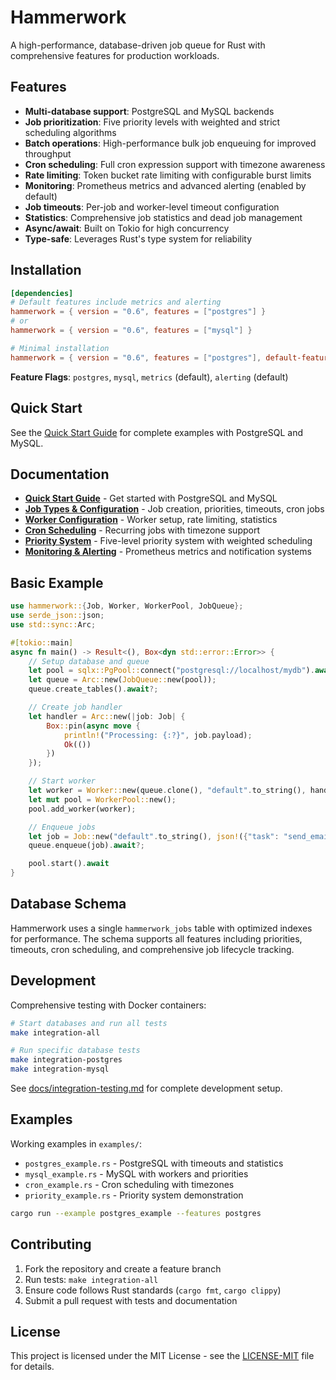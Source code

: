 # Hammerwork

A high-performance, database-driven job queue for Rust with comprehensive features for production workloads.

## Features

- **Multi-database support**: PostgreSQL and MySQL backends
- **Job prioritization**: Five priority levels with weighted and strict scheduling algorithms
- **Batch operations**: High-performance bulk job enqueuing for improved throughput
- **Cron scheduling**: Full cron expression support with timezone awareness
- **Rate limiting**: Token bucket rate limiting with configurable burst limits
- **Monitoring**: Prometheus metrics and advanced alerting (enabled by default)
- **Job timeouts**: Per-job and worker-level timeout configuration
- **Statistics**: Comprehensive job statistics and dead job management
- **Async/await**: Built on Tokio for high concurrency
- **Type-safe**: Leverages Rust's type system for reliability

## Installation

```toml
[dependencies]
# Default features include metrics and alerting
hammerwork = { version = "0.6", features = ["postgres"] }
# or
hammerwork = { version = "0.6", features = ["mysql"] }

# Minimal installation
hammerwork = { version = "0.6", features = ["postgres"], default-features = false }
```

**Feature Flags**: `postgres`, `mysql`, `metrics` (default), `alerting` (default)

## Quick Start

See the [Quick Start Guide](docs/quick-start.md) for complete examples with PostgreSQL and MySQL.

## Documentation

- **[Quick Start Guide](docs/quick-start.md)** - Get started with PostgreSQL and MySQL
- **[Job Types & Configuration](docs/job-types.md)** - Job creation, priorities, timeouts, cron jobs
- **[Worker Configuration](docs/worker-configuration.md)** - Worker setup, rate limiting, statistics
- **[Cron Scheduling](docs/cron-scheduling.md)** - Recurring jobs with timezone support  
- **[Priority System](docs/priority-system.md)** - Five-level priority system with weighted scheduling
- **[Monitoring & Alerting](docs/monitoring.md)** - Prometheus metrics and notification systems

## Basic Example

```rust
use hammerwork::{Job, Worker, WorkerPool, JobQueue};
use serde_json::json;
use std::sync::Arc;

#[tokio::main]
async fn main() -> Result<(), Box<dyn std::error::Error>> {
    // Setup database and queue
    let pool = sqlx::PgPool::connect("postgresql://localhost/mydb").await?;
    let queue = Arc::new(JobQueue::new(pool));
    queue.create_tables().await?;

    // Create job handler
    let handler = Arc::new(|job: Job| {
        Box::pin(async move {
            println!("Processing: {:?}", job.payload);
            Ok(())
        })
    });

    // Start worker
    let worker = Worker::new(queue.clone(), "default".to_string(), handler);
    let mut pool = WorkerPool::new();
    pool.add_worker(worker);

    // Enqueue jobs
    let job = Job::new("default".to_string(), json!({"task": "send_email"}));
    queue.enqueue(job).await?;

    pool.start().await
}
```





## Database Schema

Hammerwork uses a single `hammerwork_jobs` table with optimized indexes for performance. The schema supports all features including priorities, timeouts, cron scheduling, and comprehensive job lifecycle tracking.

## Development

Comprehensive testing with Docker containers:

```bash
# Start databases and run all tests
make integration-all

# Run specific database tests
make integration-postgres
make integration-mysql
```

See [docs/integration-testing.md](docs/integration-testing.md) for complete development setup.

## Examples

Working examples in `examples/`:
- `postgres_example.rs` - PostgreSQL with timeouts and statistics
- `mysql_example.rs` - MySQL with workers and priorities
- `cron_example.rs` - Cron scheduling with timezones
- `priority_example.rs` - Priority system demonstration

```bash
cargo run --example postgres_example --features postgres
```

## Contributing

1. Fork the repository and create a feature branch
2. Run tests: `make integration-all`
3. Ensure code follows Rust standards (`cargo fmt`, `cargo clippy`)
4. Submit a pull request with tests and documentation

## License

This project is licensed under the MIT License - see the [LICENSE-MIT](LICENSE-MIT) file for details.